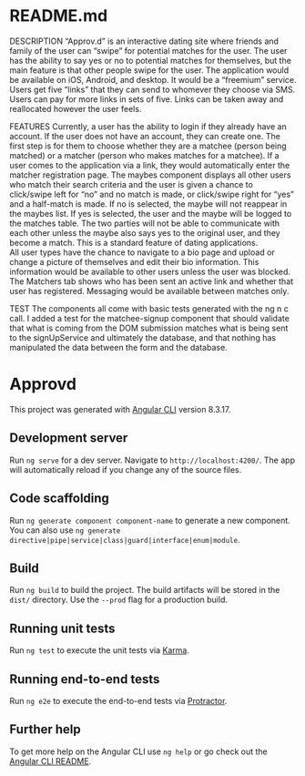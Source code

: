 # README.md

DESCRIPTION
  “Approv.d” is an interactive dating site where friends and family of the user can “swipe”
for potential matches for the user.  The user has the ability to say yes or no to potential matches
for themselves, but the main feature is that other people swipe for the user.  The application
would be available on iOS, Android, and desktop. It would be a “freemium” service. Users get
five “links” that they can send to whomever they choose via SMS.  Users can pay for more links
in sets of five. Links can be taken away and reallocated however the user feels.

FEATURES
  Currently, a user has the ability to login if they already have an account.  If the user does not have an account, they can create one.  The first step is for them to choose whether they are a matchee (person being matched) or a matcher (person who makes matches for a matchee).  If a user comes to the application via a link, they would automatically enter the matcher registration page.
  The maybes component displays all other users who match their search criteria and the user is given a chance to click/swipe left for “no” and no match is made, or click/swipe right for “yes” and a half-match is made.  If no is selected, the maybe will not reappear in the maybes list. If yes is selected, the user and the maybe will be logged to the matches table.  The two parties will not be able to communicate with each other unless the maybe also says yes to the original user, and they become a match.  This is a standard feature of dating applications.  
  All user types have the chance to navigate to a bio page and upload or change a picture of themselves and edit their bio information.  This information would be available to other users unless the user was blocked.  The Matchers tab shows who has been sent an active link and whether that user has registered. Messaging would be available between matches only.

TEST
The components all come with basic tests generated with the ng n c <component name> call.  I added a test for the matchee-signup component that should validate that what is coming from the DOM submission matches what is being sent to the signUpService and ultimately the database, and that nothing has manipulated the data between the form and the database.


# Approvd

This project was generated with [Angular CLI](https://github.com/angular/angular-cli) version 8.3.17.

## Development server

Run `ng serve` for a dev server. Navigate to `http://localhost:4200/`. The app will automatically reload if you change any of the source files.

## Code scaffolding

Run `ng generate component component-name` to generate a new component. You can also use `ng generate directive|pipe|service|class|guard|interface|enum|module`.

## Build

Run `ng build` to build the project. The build artifacts will be stored in the `dist/` directory. Use the `--prod` flag for a production build.

## Running unit tests

Run `ng test` to execute the unit tests via [Karma](https://karma-runner.github.io).

## Running end-to-end tests

Run `ng e2e` to execute the end-to-end tests via [Protractor](http://www.protractortest.org/).

## Further help

To get more help on the Angular CLI use `ng help` or go check out the [Angular CLI README](https://github.com/angular/angular-cli/blob/master/README.md).
